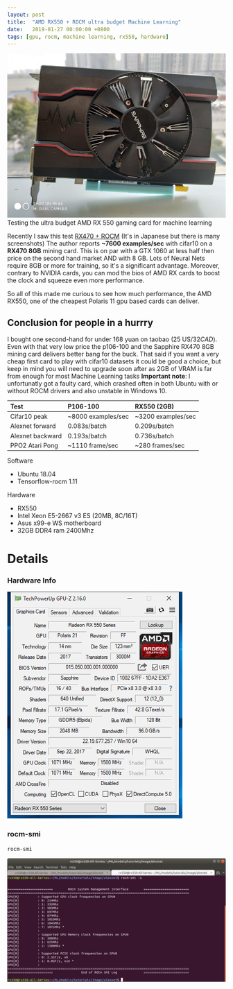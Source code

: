 ```yaml
---
layout: post
title:  "AMD RX550 + ROCM ultra budget Machine Learning"
date:   2019-01-27 00:00:00 +0800
tags: [gpu, rocm, machine learning, rx550, hardware]
---
```


![rx550](/assets/rx550/rx550.jpg)
Testing the ultra budget AMD RX 550 gaming card for machine learning

Recently I saw this test [RX470 + ROCM](https://qiita.com/syoyo/items/c6bc6dd4efbc10049640) (It's in Japanese but there is many screenshots)
The author reports **~7600 examples/sec** with cifar10 on a **RX470 8GB** mining card. This is on par with a GTX 1060 at less half then price on the second hand market AND with 8 GB. Lots of Neural Nets require 8GB or more for training, so it's a significant advantage. Moreover, contrary to NVIDIA cards, you can mod the bios of AMD RX cards to boost the clock and squeeze even more performance.


So all of this made me curious to see how much performance, the AMD RX550, one of the cheapest Polaris 11 gpu based cards can deliver.


## Conclusion for people in a hurrry
I bought one second-hand for under 168 yuan on taobao (25 US$/32 CAD$). Even with that very low price the p106-100 and the Sapphire RX470 8GB mining card delivers better bang for the buck.
That said if you want a very cheap first card to play with cifar10 datasets it could be good a choice, but keep in mind you will need to upgrade soon after as 2GB of VRAM is far from enough for most Machine Learning tasks
**Important note**: I unfortunatly got a faulty card, which crashed often in both Ubuntu with or without ROCM drivers and also unstable in Windows 10.


| Test        	   | P106-100           | RX550 (2GB) 				|
|:-----------------|:-------------------|:--------------------------|
| Cifar10 peak     | ~8000 examples/sec | ~3200 examples/sec        |
| Alexnet forward  | 0.083s/batch	    | 0.209s/batch              |
| Alexnet backward | 0.193s/batch       | 0.736s/batch              |
| PPO2 Atari Pong  | ~1110 frame/sec    | ~280 frames/sec           |


Software
*	Ubuntu 18.04
*	Tensorflow-rocm 1.11

Hardware
*	RX550
*	Intel Xeon E5-2667 v3 ES (20MB, 8C/16T)
*	Asus x99-e WS motherboard
*	32GB DDR4 ram 2400Mhz


# Details
### Hardware Info
![gpu-z](/assets/rx550/RX550_GPU-Z.gif)

### rocm-smi
```shell
rocm-smi
```
![rocm-smi](/assets/rx550/rocm-smi.png)



